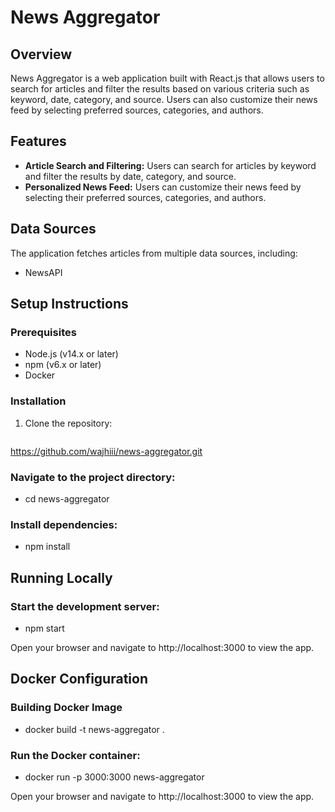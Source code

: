 # News Aggregator

## Overview
News Aggregator is a web application built with React.js that allows users to search for articles and filter the results based on various criteria such as keyword, date, category, and source. Users can also customize their news feed by selecting preferred sources, categories, and authors.

## Features
- **Article Search and Filtering:** Users can search for articles by keyword and filter the results by date, category, and source.
- **Personalized News Feed:** Users can customize their news feed by selecting their preferred sources, categories, and authors.

## Data Sources
The application fetches articles from multiple data sources, including:
- NewsAPI

## Setup Instructions

### Prerequisites
- Node.js (v14.x or later)
- npm (v6.x or later)
- Docker

### Installation
1. Clone the repository:
   ```bash
https://github.com/wajhiii/news-aggregator.git

### Navigate to the project directory:
- cd news-aggregator

### Install dependencies:
- npm install

## Running Locally

### Start the development server:
- npm start

Open your browser and navigate to http://localhost:3000 to view the app.


## Docker Configuration

### Building Docker Image
- docker build -t news-aggregator .

### Run the Docker container:
- docker run -p 3000:3000 news-aggregator

Open your browser and navigate to http://localhost:3000 to view the app.